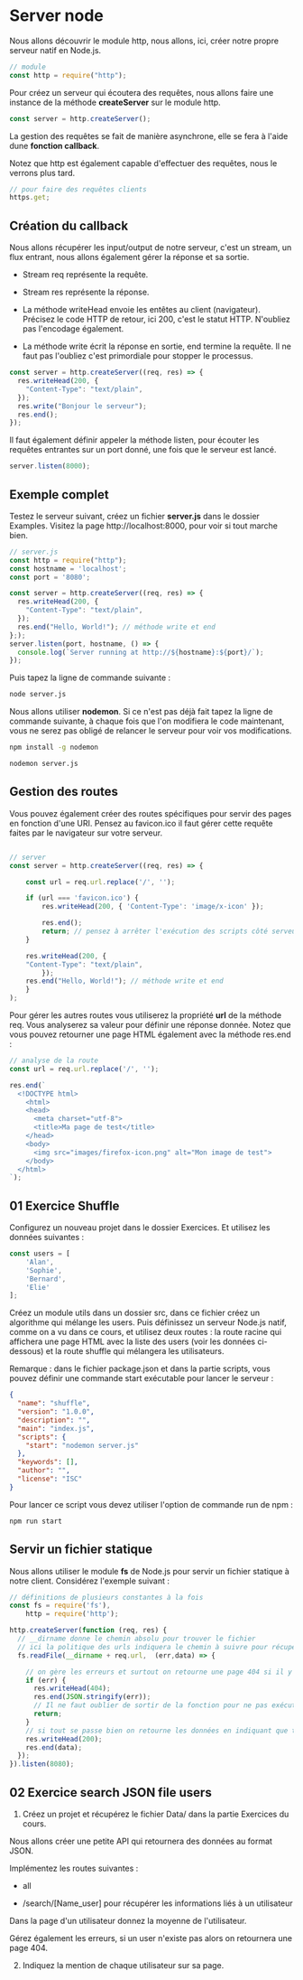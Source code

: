 # Server node

Nous allons découvrir le module http, nous allons, ici, créer notre propre serveur natif en Node.js.

```js
// module
const http = require("http");
```

Pour créez un serveur qui écoutera des requêtes, nous allons faire une instance de la méthode **createServer** sur le module http.

```js
const server = http.createServer();
```

La gestion des requêtes se fait de manière asynchrone, elle se fera à l'aide dune **fonction callback**.

Notez que http est également capable d'effectuer des requêtes, nous le verrons plus tard.

```js
// pour faire des requêtes clients
https.get;
```

## Création du callback

Nous allons récupérer les input/output de notre serveur, c'est un stream, un flux entrant, nous allons également gérer la réponse et sa sortie.

- Stream req représente la requête.

- Stream res représente la réponse.

- La méthode writeHead envoie les entêtes au client (navigateur). Précisez le code HTTP de retour, ici 200, c'est le statut HTTP. N'oubliez pas l'encodage également.

- La méthode write écrit la réponse en sortie, end termine la requête. Il ne faut pas l'oubliez c'est primordiale pour stopper le processus. 

```js
const server = http.createServer((req, res) => {
  res.writeHead(200, {
    "Content-Type": "text/plain",
  });
  res.write("Bonjour le serveur");
  res.end();
});
```

Il faut également définir appeler la méthode listen, pour écouter les requêtes entrantes sur un port donné, une fois que le serveur est lancé.

```js
server.listen(8000);
```

## Exemple complet

Testez le serveur suivant, créez un fichier **server.js** dans le dossier Examples. Visitez la page http://localhost:8000, pour voir si tout marche bien.

```js
// server.js
const http = require("http");
const hostname = 'localhost';
const port = '8080';

const server = http.createServer((req, res) => {
  res.writeHead(200, {
    "Content-Type": "text/plain",
  });
  res.end("Hello, World!"); // méthode write et end 
};);
server.listen(port, hostname, () => {
  console.log(`Server running at http://${hostname}:${port}/`);
});
```

Puis tapez la ligne de commande suivante :

```bash
node server.js
```

Nous allons utiliser **nodemon**. Si ce n'est pas déjà fait tapez la ligne de commande suivante, à chaque fois que l'on modifiera le code maintenant, vous ne serez pas obligé de relancer le serveur pour voir vos modifications.

```bash
npm install -g nodemon 
```

```bash
nodemon server.js
```

## Gestion des routes 

Vous pouvez également créer des routes spécifiques pour servir des pages en fonction d'une URI. Pensez au favicon.ico il faut gérer cette requête faites par le navigateur sur votre serveur.

```js

// server 
const server = http.createServer((req, res) => {

    const url = req.url.replace('/', '');

    if (url === 'favicon.ico') {
        res.writeHead(200, { 'Content-Type': 'image/x-icon' });

        res.end();
        return; // pensez à arrêter l'exécution des scripts côté serveur une fois la réponse envoyée.
    }

    res.writeHead(200, {
    "Content-Type": "text/plain",
        });
    res.end("Hello, World!"); // méthode write et end 
    }
);

```

Pour gérer les autres routes vous utiliserez la propriété **url** de la méthode req. Vous analyserez sa valeur pour définir une réponse donnée. Notez que vous pouvez retourner une page HTML également avec la méthode res.end :

```js
// analyse de la route
const url = req.url.replace('/', '');

res.end(`
  <!DOCTYPE html>
    <html>
    <head>
      <meta charset="utf-8">
      <title>Ma page de test</title>
    </head>
    <body>
      <img src="images/firefox-icon.png" alt="Mon image de test">
    </body>
  </html>
`);

```

## 01 Exercice Shuffle

Configurez un nouveau projet dans le dossier Exercices. Et utilisez les données suivantes :

```js
const users = [
    'Alan',
    'Sophie',
    'Bernard',
    'Elie'
];
```

Créez un module utils dans un dossier src, dans ce fichier créez un algorithme qui mélange les users. Puis définissez un serveur Node.js natif, comme on a vu dans ce cours, et utilisez deux routes : la route racine qui affichera une page HTML avec la liste des users (voir les données ci-dessous) et la route shuffle qui mélangera les utilisateurs.

Remarque : dans le fichier package.json et dans la partie scripts, vous pouvez définir une commande start exécutable pour lancer le serveur :

```json
{
  "name": "shuffle",
  "version": "1.0.0",
  "description": "",
  "main": "index.js",
  "scripts": {
    "start": "nodemon server.js"
  },
  "keywords": [],
  "author": "",
  "license": "ISC"
}
```

Pour lancer ce script vous devez utiliser l'option de commande run de npm :

```bash
npm run start
```

## Servir un fichier statique

Nous allons utiliser le module **fs** de Node.js pour servir un fichier statique à notre client. Considérez l'exemple suivant :

```js
// définitions de plusieurs constantes à la fois
const fs = require('fs'),
    http = require('http');

http.createServer(function (req, res) {
  // __dirname donne le chemin absolu pour trouver le fichier
  // ici la politique des urls indiquera le chemin à suivre pour récupérer le fichier
  fs.readFile(__dirname + req.url,  (err,data) => {

    // on gère les erreurs et surtout on retourne une page 404 si il y a un problème
    if (err) {
      res.writeHead(404);
      res.end(JSON.stringify(err));
      // Il ne faut oublier de sortir de la fonction pour ne pas exécuter la suite du script
      return;
    }
    // si tout se passe bien on retourne les données en indiquant que tout c'est bien passé
    res.writeHead(200);
    res.end(data);
  });
}).listen(8080);
```

## 02 Exercice search JSON file users

1. Créez un projet et récupérez le fichier Data/ dans la partie Exercices du cours. 

Nous allons créer une petite API qui retournera des données au format JSON.

Implémentez les routes suivantes : 

- all

- /search/[Name_user] pour récupérer les informations liés à un utilisateur

Dans la page d'un utilisateur donnez la moyenne de l'utilisateur.

Gérez également les erreurs, si un user n'existe pas alors on retournera une page 404.

2. Indiquez la mention de chaque utilisateur sur sa page.